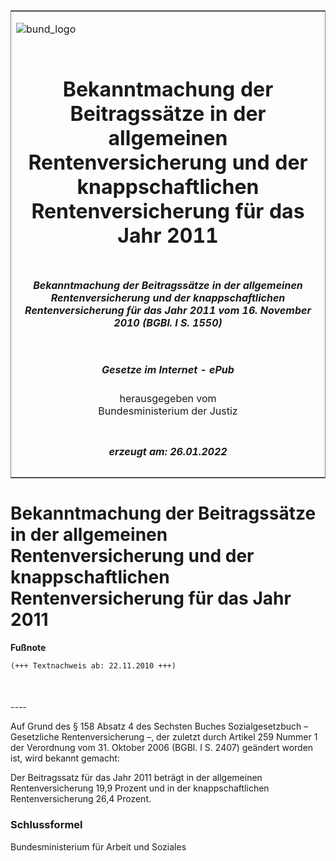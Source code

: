 <span id="DECKBLATT.html"></span>

<table border="0" frame="border" width="100%">

<tr valign="top">

<td align="left">

![bund\_logo](BfJ_2021_Web_de_de.gif)

</td>

<td align="right">

 

</td>

</tr>

<tr align="center" valign="middle">

<td colspan="2">

# Bekanntmachung der Beitragssätze in der allgemeinen Rentenversicherung und der knappschaftlichen Rentenversicherung für das Jahr 2011

</td>

</tr>

<tr align="center" valign="middle">

<td colspan="2">

##### Bekanntmachung der Beitragssätze in der allgemeinen Rentenversicherung und der knappschaftlichen Rentenversicherung für das Jahr 2011 vom 16. November 2010 (BGBl. I S. 1550)

</td>

</tr>

<tr align="center" valign="middle">

<td colspan="2">

  
  

##### Gesetze im Internet - ePub  
  
herausgegeben vom  
Bundesministerium der Justiz

</td>

</tr>

<tr align="center" valign="bottom">

<td colspan="2">

  
  

##### erzeugt am: 26.01.2022

</td>

</tr>

</table>

<span id="BJNR155000010.html"></span>

# Bekanntmachung der Beitragssätze in der allgemeinen Rentenversicherung und der knappschaftlichen Rentenversicherung für das Jahr 2011

<div>

  
**Fußnote**

<div class="jnhtml">

<div>

<div class="jurAbsatz">

  

``` 
(+++ Textnachweis ab: 22.11.2010 +++)

 
```

</div>

</div>

</div>

</div>

<span id="BJNR155000010BJNE000100000.html"></span>

###   
\----

<div>

<div class="jnhtml">

<div>

<div class="jurAbsatz">

Auf Grund des § 158 Absatz 4 des Sechsten Buches Sozialgesetzbuch –
Gesetzliche Rentenversicherung –, der zuletzt durch Artikel 259 Nummer 1
der Verordnung vom 31. Oktober 2006 (BGBl. I S. 2407) geändert worden
ist, wird bekannt gemacht:

</div>

<div class="jurAbsatz">

Der Beitragssatz für das Jahr 2011 beträgt in der allgemeinen
Rentenversicherung 19,9 Prozent und in der knappschaftlichen
Rentenversicherung 26,4 Prozent.

</div>

</div>

</div>

</div>

<span id="BJNR155000010BJNE000200000.html"></span>

### Schlussformel  

<div>

<div class="jnhtml">

<div>

<div class="jurAbsatz">

<span class="SP">Bundesministerium für Arbeit und Soziales</span>

</div>

</div>

</div>

</div>

